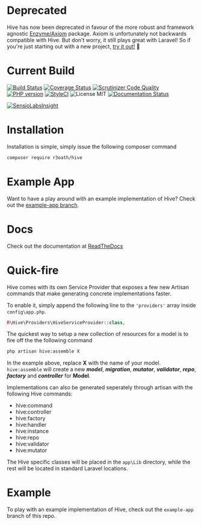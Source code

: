 # Deprecated
Hive has now been deprecated in favour of the more robust and framework agnostic [Enzyme/Axiom](https://github.com/enzyme/axiom) package. Axiom is unfortunately not backwards compatible with Hive. But don't worry, it still plays great with Laravel! So if you're just starting out with a new project, [try it out!](https://github.com/enzyme/axiom) :tada:

# Current Build

[![Build Status](https://travis-ci.org/r3oath/hive.svg?branch=master)](https://travis-ci.org/r3oath/hive) 
[![Coverage Status](https://coveralls.io/repos/r3oath/hive/badge.svg?branch=master&service=github)](https://coveralls.io/github/r3oath/hive?branch=master)
[![Scrutinizer Code Quality](https://scrutinizer-ci.com/g/r3oath/hive/badges/quality-score.png?b=master)](https://scrutinizer-ci.com/g/r3oath/hive/?branch=master)
[![PHP version](https://badge.fury.io/ph/r3oath%2Fhive.svg)](http://badge.fury.io/ph/r3oath%2Fhive)
[![StyleCI](https://styleci.io/repos/43109264/shield)](https://styleci.io/repos/43109264)
![License MIT](https://img.shields.io/packagist/l/r3oath/hive.svg)
[![Documentation Status](https://readthedocs.org/projects/hive/badge/?version=latest)](http://hive.readthedocs.org/en/latest/?badge=latest)

[![SensioLabsInsight](https://insight.sensiolabs.com/projects/8b6b45d7-125c-4c56-ae1c-bea14f98ab4c/big.png)](https://insight.sensiolabs.com/projects/8b6b45d7-125c-4c56-ae1c-bea14f98ab4c)

# Installation

Installation is simple, simply issue the following composer command

```bash
composer require r3oath/hive
```

# Example App

Want to have a play around with an example implementation of Hive? Check out the [example-app branch](https://github.com/r3oath/hive/tree/example-app).

# Docs

Check out the documentation at [ReadTheDocs](http://hive.readthedocs.org/)

# Quick-fire

Hive comes with its own Service Provider that exposes a few new Artisan commands that make generating concrete implementations faster.

To enable it, simply append the following line to the `'providers'` array inside `config\app.php`.

```php
R\Hive\Providers\HiveServiceProvider::class,
```

The quickest way to setup a new collection of resources for a model is to fire off the the following command

```bash
php artisan hive:assemble X
```

In the example above, replace **X** with the name of your model. `hive:assemble` will create a new ***model***, ***migration***, ***mutator***, ***validator***, ***repo***, ***factory*** and ***controller*** for **Model**. 

Implementations can also be generated seperately through artisan with the following Hive commands:

- hive:command
- hive:controller
- hive:factory
- hive:handler
- hive:instance
- hive:repo
- hive:validator
- hive:mutator

The Hive specific classes will be placed in the `app\Lib` directory, while the rest will be located in standard Laravel locations.

# Example

To play with an example implementation of Hive, check out the `example-app` branch of this repo.
